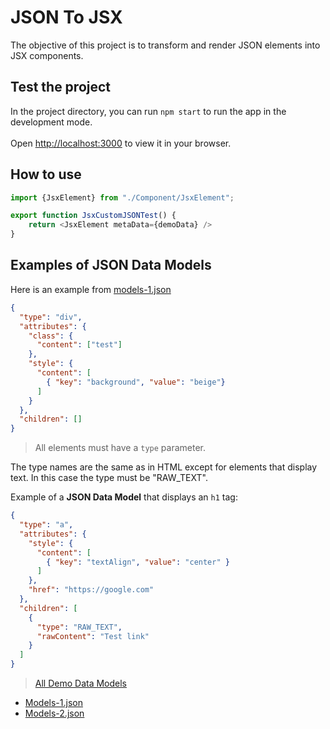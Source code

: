 # JSON To JSX

The objective of this project is to transform and render JSON elements into JSX components.

## Test the project

In the project directory, you can run `npm start` to run the app in the development mode.\
\
Open [http://localhost:3000](http://localhost:3000) to view it in your browser.

## How to use

```javascript
import {JsxElement} from "./Component/JsxElement";

export function JsxCustomJSONTest() {
    return <JsxElement metaData={demoData} />
}
```
## Examples of JSON Data Models

Here is an example from [models-1.json](src/models/model-1.json)

```json
{
  "type": "div",
  "attributes": {
    "class": {
      "content": ["test"]
    },
    "style": {
      "content": [
        { "key": "background", "value": "beige"}
      ]
    }
  },
  "children": []
}
```

> All elements must have a `type` parameter.

The type names are the same as in HTML except for elements that display text. In this case the type must be "RAW_TEXT".

Example of a **JSON Data Model** that displays an `h1` tag:

```json
{
  "type": "a",
  "attributes": {
    "style": {
      "content": [
        { "key": "textAlign", "value": "center" }
      ]
    },
    "href": "https://google.com"
  },
  "children": [
    {
      "type": "RAW_TEXT",
      "rawContent": "Test link"
    }
  ]
}
```

> [All Demo Data Models](https://github.com/achillebourgault/json-to-jsx/tree/main/src/models)
- [Models-1.json](src/models/model-1.json)
- [Models-2.json](src/models/model-2.json)
